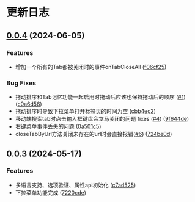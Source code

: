 # 更新日志
## [0.0.4](https://github.com/ajiho/quicktab/compare/v0.0.3...v0.0.4) (2024-06-05)


### Features

* 增加一个所有的Tab都被关闭时的事件onTabCloseAll ([f06cf25](https://github.com/ajiho/quicktab/commit/f06cf2507122c7428fa60843fb7ab8bcbcd9526c))


### Bug Fixes

* 拖动排序和Tab记忆功能一起启用时拖动后应该也保持拖动后的顺序 ([#1](https://github.com/ajiho/quicktab/issues/1)) ([c0a6d56](https://github.com/ajiho/quicktab/commit/c0a6d568ac1e8b6379cb2ad4e7d83a8434328e6d))
* 拖动排序时导致下拉菜单打开标签页的时间为空 ([cbb4ec2](https://github.com/ajiho/quicktab/commit/cbb4ec20ab49f9f8d09cb5a1d42d207457a23098))
* 移动端搜索tab时点击输入框键盘会立马关闭的问题 fixes ([#4](https://github.com/ajiho/quicktab/issues/4)) ([9f644de](https://github.com/ajiho/quicktab/commit/9f644de385df3f63304b7b16273586d72738e439))
* 右键菜单事件丢失的问题 ([0a501c5](https://github.com/ajiho/quicktab/commit/0a501c5b1d89e86e15e1e1bdecb50d28272fcf89))
* closeTabByUrl方法关闭未存在的url时会直接报错([#6](https://github.com/ajiho/quicktab/issues/6)) ([724be0d](https://github.com/ajiho/quicktab/commit/724be0dff6f5d3849397004312d2c225d37b2296))

## 0.0.3 (2024-05-17)


### Features

* 多语言支持、选项验证、属性api初始化 ([c7ad525](https://github.com/ajiho/quicktab/commit/c7ad5256cb2cb1eb2e4f2df67d34761f3ebba01d))
* 下拉菜单功能完成 ([7220cde](https://github.com/ajiho/quicktab/commit/7220cde4e9d8dbd09275a08fbcb107bfae8e9abe))
